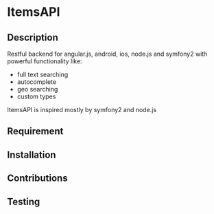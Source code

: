 # ItemsAPI 
## Description
Restful backend for angular.js, android, ios, node.js and symfony2 with powerful functionality like:
- full text searching
- autocomplete
- geo searching
- custom types

ItemsAPI is inspired mostly by symfony2 and node.js

## Requirement
## Installation
## Contributions
## Testing
